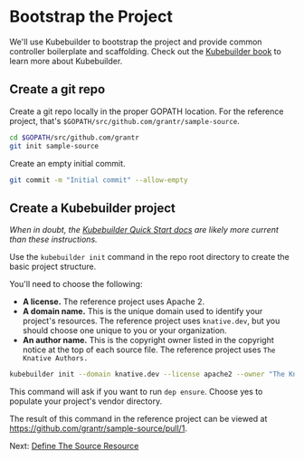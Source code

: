 # Bootstrap the Project

We'll use Kubebuilder to bootstrap the project and provide common controller
boilerplate and scaffolding. Check out the
[Kubebuilder book](https://book.kubebuilder.io/) to learn more about
Kubebuilder.

## Create a git repo

Create a git repo locally in the proper GOPATH location. For the reference
project, that's `$GOPATH/src/github.com/grantr/sample-source`.

```sh
cd $GOPATH/src/github.com/grantr
git init sample-source
```

Create an empty initial commit.

```sh
git commit -m "Initial commit" --allow-empty
```

## Create a Kubebuilder project

_When in doubt, the
[Kubebuilder Quick Start docs](https://book.kubebuilder.io/quick_start.html) are
likely more current than these instructions._

Use the `kubebuilder init` command in the repo root directory to create the
basic project structure.

You'll need to choose the following:

- **A license.** The reference project uses Apache 2.
- **A domain name.** This is the unique domain used to identify your project's
  resources. The reference project uses `knative.dev`, but you should choose one
  unique to you or your organization.
- **An author name.** This is the copyright owner listed in the copyright notice
  at the top of each source file. The reference project uses
  `The Knative Authors.`

```sh
kubebuilder init --domain knative.dev --license apache2 --owner "The Knative Authors"
```

This command will ask if you want to run `dep ensure`. Choose yes to populate
your project's vendor directory.

The result of this command in the reference project can be viewed at
https://github.com/grantr/sample-source/pull/1.

Next: [Define The Source Resource](02-define-source.md)
